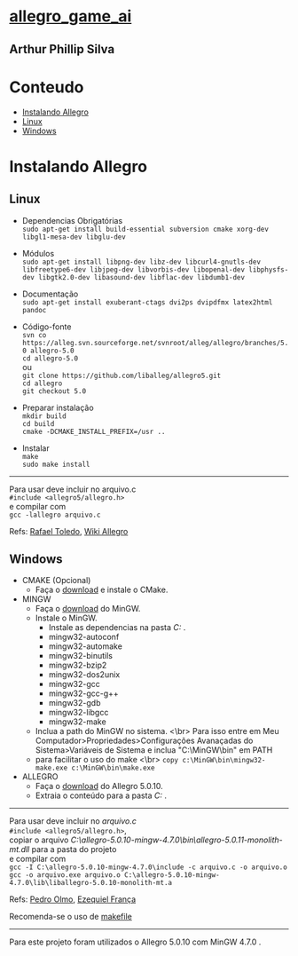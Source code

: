 # [allegro_game_ai](readme.md)
## Arthur Phillip Silva

# Conteudo
* [Instalando Allegro](#instalando-allegro)
 * [Linux](#linux)
 * [Windows](#windows)

# Instalando Allegro
## Linux

* Dependencias Obrigatórias </br>
`sudo apt-get install build-essential subversion cmake xorg-dev libgl1-mesa-dev libglu-dev`

* Módulos </br>
`sudo apt-get install libpng-dev libz-dev libcurl4-gnutls-dev libfreetype6-dev libjpeg-dev libvorbis-dev libopenal-dev libphysfs-dev libgtk2.0-dev libasound-dev libflac-dev libdumb1-dev`

* Documentação </br>
`sudo apt-get install exuberant-ctags dvi2ps dvipdfmx latex2html pandoc`

* Código-fonte </br>
`svn co https://alleg.svn.sourceforge.net/svnroot/alleg/allegro/branches/5.0 allegro-5.0` </br>
`cd allegro-5.0` </br>
ou </br>
`git clone https://github.com/liballeg/allegro5.git` </br>
`cd allegro` </br>
`git checkout 5.0` </br>
* Preparar instalação </br>
`mkdir build` </br>
`cd build` </br>
`cmake -DCMAKE_INSTALL_PREFIX=/usr ..` </br>
* Instalar </br>
`make` </br>
`sudo make install`
---
Para usar deve incluir no arquivo.c </br>
`#include <allegro5/allegro.h>` </br>
e compilar com </br>
`gcc -lallegro arquivo.c`

Refs:
[Rafael Toledo](http://www.rafaeltoledo.net/compilando-e-instalando-a-biblioteca-allegro-5-no-ubuntu/),
[Wiki Allegro](https://wiki.allegro.cc/index.php?title=Install_Allegro5_From_Git/Linux/Debian)

## Windows
* CMAKE (Opcional)
  * Faça o [download](https://cmake.org/download/) e instale o CMake.
* MINGW
  * Faça o [download](https://sourceforge.net/projects/mingw/files/latest/download?source=files) do MinGW.
  * Instale o MinGW.
    * Instale as dependencias na pasta _C:_ .
    * mingw32-autoconf
    * mingw32-automake
    * mingw32-binutils
    * mingw32-bzip2
    * mingw32-dos2unix
    * mingw32-gcc
    * mingw32-gcc-g++
    * mingw32-gdb
    * mingw32-libgcc
    * mingw32-make
  * Inclua a path do MinGW no sistema. <\br>
   Para isso entre em Meu Computador>Propriedades>Configurações Avanaçadas do Sistema>Variáveis de Sistema e inclua "C:\MinGW\bin" em PATH 
  * para facilitar o uso do make <\br> 
  `copy c:\MinGW\bin\mingw32-make.exe c:\MinGW\bin\make.exe`
* ALLEGRO
  * Faça o [download](http://cdn.allegro.cc/file/library/allegro/5.0.10/allegro-5.0.10-mingw-4.7.0.zip) do Allegro 5.0.10.
  * Extraia o conteúdo para a pasta _C:_ .

 ---
Para usar deve incluir no _arquivo.c_ </br>
`#include <allegro5/allegro.h>`, </br>
copiar o arquivo _C:\allegro-5.0.10-mingw-4.7.0\bin\allegro-5.0.11-monolith-mt.dll_ para a pasta do projeto </br>
e compilar com </br>
`gcc -I C:\allegro-5.0.10-mingw-4.7.0\include -c arquivo.c -o arquivo.o` </br>
`gcc -o arquivo.exe arquivo.o C:\allegro-5.0.10-mingw-4.7.0\lib\liballegro-5.0.10-monolith-mt.a` </br>

Refs:
[Pedro Olmo](https://www.youtube.com/watch?v=AezxBP687n8&t=9s), 
[Ezequiel França](https://github.com/ezefranca/Master-Exploder/wiki/Compila%C3%A7%C3%A3o-e-Instala%C3%A7%C3%A3o-Allegro-5-e-OpenCV-no-Windows)

Recomenda-se o uso de [makefile](https://pt.wikibooks.org/wiki/Programar_em_C/Makefiles)

---
Para este projeto foram utilizados o Allegro 5.0.10 com MinGW 4.7.0 .
